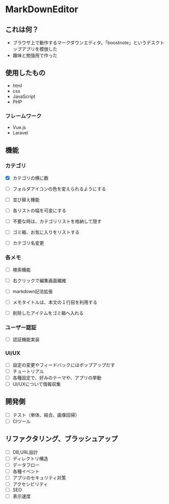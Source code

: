 # MarkDownEditor

## これは何？
- ブラウザ上で動作するマークダウンエディタ。「boostnote」というデスクトップアプリを模倣した
- 趣味と勉強用で作った

## 使用したもの
- html
- css
- JavaScript
- PHP

### フレームワーク
- Vue.js
- Laravel

## 機能
### カテゴリ
- [x] カテゴリの横に数
- [ ] フォルダアイコンの色を変えられるようにする
- [ ] 並び替え機能
- [ ] 各リストの幅を可変にする
- [ ] 不要な時は、カテゴリリストを格納して隠す
- [ ] ゴミ箱、お気に入りをリストする
- [ ] カテゴリ名変更



### 各メモ
- [ ] 検索機能
- [ ] 右クリックで編集画面繊維
- [ ] markdown記法拡張
- [ ] メモタイトルは、本文の１行目を利用する
- [ ] 削除したアイテムをゴミ箱へ入れる


### ユーザー認証
- [ ] 認証機能実装

### UI/UX
- [ ] 設定の変更やフィードバックにはポップアップだす
- [ ] チュートリアル
- [ ] 各種設定で、好みのテーマや、アプリの挙動
- [ ] UI/UXについて情報収集

## 開発側
- [ ] テスト（単体、結合、画像回帰）
- [ ] CIツール

## リファクタリング、ブラッシュアップ
- [ ] DB,URL設計
- [ ] ディレクトリ構造
- [ ] データフロー
- [ ] 各種イベント
- [ ] アプリのセキュリティ対策
- [ ] アクセシビリティ
- [ ] SEO
- [ ] 表示速度
